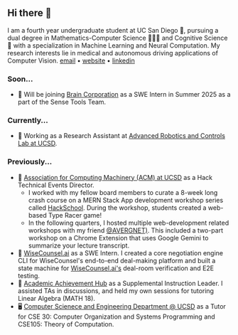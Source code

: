 ## Hi there 👋

I am a fourth year undergraduate student at UC San Diego 🔱, pursuing a dual degree in Mathematics-Computer Science 👩🏽‍💻 and Cognitive Science 🧠 with a specialization in Machine Learning and Neural Computation. My research interests lie in medical and autonomous driving applications of Computer Vision. 
[email](mailto:shukla.charvie@gmail.com) • [website](https://www.charvishukla.com) • [linkedin](https://www.linkedin.com/in/charvi-shukla/) 

### Soon...
-  🧠 Will be joining [Brain Corporation](https://www.braincorp.com) as a SWE Intern in Summer 2025 as a part of the Sense Tools Team. 

### Currently...
-  🔭 Working as a Research Assistant at [Advanced Robotics and Controls Lab at UCSD](https://www.ucsdarclab.com).
  
### Previously...
- 🔶 [Association for Computing Machinery (ACM) at UCSD](https://acmucsd.com/) as a Hack Technical Events Director.
  - I worked with my fellow board members to curate a 8-week long crash course on a MERN Stack App development workshop series called [HackSchool](https://hack.acmucsd.com/hack-school). During the workshop, students created a web-based Type Racer game!
  - In the following quarters, I hosted multiple web-development related workshops with my friend [@AVERGNET)](https://github.com/AVERGNET). This included a two-part workshop on a Chrome Extension that uses Google Gemini to summarize your lecture transcript.
- 🚀 [WiseCounsel.ai](https://www.wisecounsel.ai) as a SWE Intern. I created a core negotiation engine CLI for WiseCounsel's end-to-end deal-making platform and built a state machine for [WiseCounsel.ai's](https://www.wisecounsel.ai) deal-room verification and E2E testing. 
- 📓 [Academic Achievement Hub](https://aah.ucsd.edu) as a Supplemental Instruction Leader. I assisted TAs in discussions, and held my own sessions for tutoring Linear Algebra (MATH 18).
- 🖥️ [Computer Scienece and Engineering Department @ UCSD](https://cse.ucsd.edu) as a Tutor for CSE 30: Computer Organization and Systems Programming and CSE105: Theory of Computation. 
<!--


Here are some ideas to get you started:

- 🔭 I’m currently working on ...
-  I’m currently learning ...
- 👯 I’m looking to collaborate on ...
- 🤔 I’m looking for help with ...
- 💬 Ask me about ...
- 📫 How to reach me: ...
- 😄 Pronouns: ...
- ⚡ Fun fact: ...
-->
